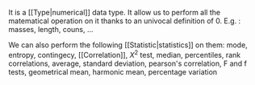 It is a [[Type|numerical]] data type. It allow us to perform all the matematical operation on it thanks to an univocal definition of 0. E.g. : masses, length, couns, ...

We can also perform the following [[Statistic|statistics]] on them:
mode, entropy, contingecy, [[Correlation]], $X^2$ test, median, percentiles, rank correlations, average, standard deviation, pearson's correlation, F and f tests, geometrical mean, harmonic mean, percentage variation
